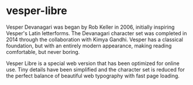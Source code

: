 vesper-libre
============

Vesper Devanagari was began by Rob Keller in 2006, initially inspiring Vesper's Latin letterforms. The Devanagari character set was completed in 2014 through the collaboration with Kimya Gandhi. Vesper has a classical foundation, but with an entirely modern appearance, making reading comfortable, but never boring.

Vesper Libre is a special web version that has been optimized for online use. Tiny details have been simplified and the character set is reduced for the perfect balance of beautiful web typography with fast page loading.